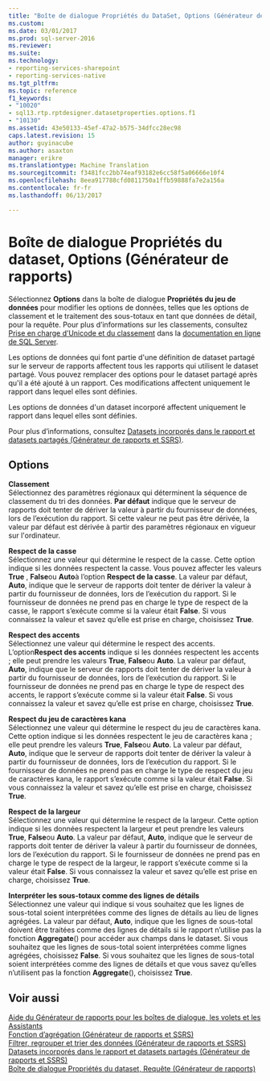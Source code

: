 ```yaml
---
title: "Boîte de dialogue Propriétés du DataSet, Options (Générateur de rapports) | Documents Microsoft"
ms.custom: 
ms.date: 03/01/2017
ms.prod: sql-server-2016
ms.reviewer: 
ms.suite: 
ms.technology:
- reporting-services-sharepoint
- reporting-services-native
ms.tgt_pltfrm: 
ms.topic: reference
f1_keywords:
- "10020"
- sql13.rtp.rptdesigner.datasetproperties.options.f1
- "10130"
ms.assetid: 43e50133-45ef-47a2-b575-34dfcc28ec98
caps.latest.revision: 15
author: guyinacube
ms.author: asaxton
manager: erikre
ms.translationtype: Machine Translation
ms.sourcegitcommit: f3481fcc2bb74eaf93182e6cc58f5a06666e10f4
ms.openlocfilehash: 8eea917788cfd0811750a1ffb59888fa7e2a156a
ms.contentlocale: fr-fr
ms.lasthandoff: 06/13/2017

---
```

# <a name="dataset-properties-dialog-box-options-report-builder"></a>Boîte de dialogue Propriétés du dataset, Options (Générateur de rapports)
  Sélectionnez **Options** dans la boîte de dialogue **Propriétés du jeu de données** pour modifier les options de données, telles que les options de classement et le traitement des sous-totaux en tant que données de détail, pour la requête. Pour plus d’informations sur les classements, consultez [Prise en charge d’Unicode et du classement](../../relational-databases/collations/collation-and-unicode-support.md) dans la [documentation en ligne de SQL Server](http://go.microsoft.com/fwlink/?linkid=98335).  
  
 Les options de données qui font partie d'une définition de dataset partagé sur le serveur de rapports affectent tous les rapports qui utilisent le dataset partagé. Vous pouvez remplacer des options pour le dataset partagé après qu'il a été ajouté à un rapport. Ces modifications affectent uniquement le rapport dans lequel elles sont définies.  
  
 Les options de données d'un dataset incorporé affectent uniquement le rapport dans lequel elles sont définies.  
  
 Pour plus d’informations, consultez [Datasets incorporés dans le rapport et datasets partagés &#40;Générateur de rapports et SSRS&#41;](../../reporting-services/report-data/report-embedded-datasets-and-shared-datasets-report-builder-and-ssrs.md).  
  
## <a name="options"></a>Options  
 **Classement**  
 Sélectionnez des paramètres régionaux qui déterminent la séquence de classement du tri des données. **Par défaut** indique que le serveur de rapports doit tenter de dériver la valeur à partir du fournisseur de données, lors de l’exécution du rapport. Si cette valeur ne peut pas être dérivée, la valeur par défaut est dérivée à partir des paramètres régionaux en vigueur sur l'ordinateur.  
  
 **Respect de la casse**  
 Sélectionnez une valeur qui détermine le respect de la casse. Cette option indique si les données respectent la casse. Vous pouvez affecter les valeurs **True** , **False**ou **Auto**à l’option **Respect de la casse**. La valeur par défaut, **Auto**, indique que le serveur de rapports doit tenter de dériver la valeur à partir du fournisseur de données, lors de l’exécution du rapport. Si le fournisseur de données ne prend pas en charge le type de respect de la casse, le rapport s’exécute comme si la valeur était **False**. Si vous connaissez la valeur et savez qu’elle est prise en charge, choisissez **True**.  
  
 **Respect des accents**  
 Sélectionnez une valeur qui détermine le respect des accents. L’option**Respect des accents** indique si les données respectent les accents ; elle peut prendre les valeurs **True**, **False**ou **Auto**. La valeur par défaut, **Auto**, indique que le serveur de rapports doit tenter de dériver la valeur à partir du fournisseur de données, lors de l’exécution du rapport. Si le fournisseur de données ne prend pas en charge le type de respect des accents, le rapport s’exécute comme si la valeur était **False**. Si vous connaissez la valeur et savez qu’elle est prise en charge, choisissez **True**.  
  
 **Respect du jeu de caractères kana**  
 Sélectionnez une valeur qui détermine le respect du jeu de caractères kana. Cette option indique si les données respectent le jeu de caractères kana ; elle peut prendre les valeurs **True**, **False**ou **Auto**. La valeur par défaut, **Auto**, indique que le serveur de rapports doit tenter de dériver la valeur à partir du fournisseur de données, lors de l’exécution du rapport. Si le fournisseur de données ne prend pas en charge le type de respect du jeu de caractères kana, le rapport s’exécute comme si la valeur était **False**. Si vous connaissez la valeur et savez qu’elle est prise en charge, choisissez **True**.  
  
 **Respect de la largeur**  
 Sélectionnez une valeur qui détermine le respect de la largeur. Cette option indique si les données respectent la largeur et peut prendre les valeurs **True**, **False**ou **Auto**. La valeur par défaut, **Auto**, indique que le serveur de rapports doit tenter de dériver la valeur à partir du fournisseur de données, lors de l’exécution du rapport. Si le fournisseur de données ne prend pas en charge le type de respect de la largeur, le rapport s’exécute comme si la valeur était **False**. Si vous connaissez la valeur et savez qu’elle est prise en charge, choisissez **True**.  
  
 **Interpréter les sous-totaux comme des lignes de détails**  
 Sélectionnez une valeur qui indique si vous souhaitez que les lignes de sous-total soient interprétées comme des lignes de détails au lieu de lignes agrégées. La valeur par défaut, **Auto**, indique que les lignes de sous-total doivent être traitées comme des lignes de détails si le rapport n’utilise pas la fonction **Aggregate**() pour accéder aux champs dans le dataset. Si vous souhaitez que les lignes de sous-total soient interprétées comme lignes agrégées, choisissez **False**. Si vous souhaitez que les lignes de sous-total soient interprétées comme des lignes de détails et que vous savez qu’elles n’utilisent pas la fonction **Aggregate**(), choisissez **True**.  
  
## <a name="see-also"></a>Voir aussi  
 [Aide du Générateur de rapports pour les boîtes de dialogue, les volets et les Assistants](http://msdn.microsoft.com/en-us/2da24891-0b6d-4d3c-8b18-81b98752642f)   
 [Fonction d’agrégation &#40;Générateur de rapports et SSRS&#41;](../../reporting-services/report-design/report-builder-functions-aggregate-function.md)   
 [Filtrer, regrouper et trier des données &#40;Générateur de rapports et SSRS&#41;](../../reporting-services/report-design/filter-group-and-sort-data-report-builder-and-ssrs.md)   
 [Datasets incorporés dans le rapport et datasets partagés &#40;Générateur de rapports et SSRS&#41;](../../reporting-services/report-data/report-embedded-datasets-and-shared-datasets-report-builder-and-ssrs.md)   
 [Boîte de dialogue Propriétés du dataset, Requête &#40;Générateur de rapports&#41;](../../reporting-services/report-data/dataset-properties-dialog-box-query-report-builder.md)  
  
  
